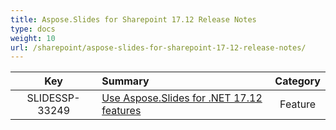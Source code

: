 ```yaml
---
title: Aspose.Slides for Sharepoint 17.12 Release Notes
type: docs
weight: 10
url: /sharepoint/aspose-slides-for-sharepoint-17-12-release-notes/
---
```


|**Key** |**Summary** |**Category** |
| :-: | :- | :-: |
|SLIDESSP-33249|[Use Aspose.Slides for .NET 17.12 features](https://docs.aspose.com/display/slidesnet/Aspose.Slides+for+.NET+17.12+Release+Notes)|Feature|

